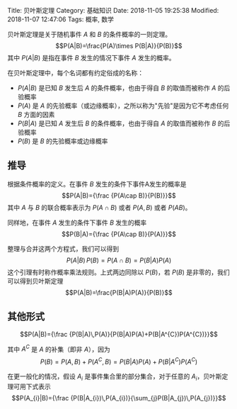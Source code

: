 Title: 贝叶斯定理
Category: 基础知识
Date: 2018-11-05 19:25:38
Modified: 2018-11-07 12:47:06
Tags: 概率, 数学

贝叶斯定理是关于随机事件 $A$ 和 $B$ 的条件概率的一则定理。
$$P(A|B)=\frac{P(A)\times P(B|A)}{P(B)}$$
其中 $P(A|B)$ 是指在事件 $B$ 发生的情况下事件 $A$ 发生的概率。

在贝叶斯定理中，每个名词都有约定俗成的名称：

- $P(A|B)$ 是已知 $B$ 发生后 $A$ 的条件概率，也由于得自 $B$ 的取值而被称作 $A$ 的后验概率
- $P(A)$ 是 $A$ 的先验概率（或边缘概率），之所以称为"先验"是因为它不考虑任何 $B$ 方面的因素
- $P(B|A)$ 是已知 $A$ 发生后 $B$ 的条件概率，也由于得自 $A$ 的取值而被称作 $B$ 的后验概率
- $P(B)$ 是 $B$ 的先验概率或边缘概率

## 推导

根据条件概率的定义。在事件 $B$ 发生的条件下事件A发生的概率是
$$P(A|B)={\frac {P(A\cap B)}{P(B)}}$$
其中 $A$ 与 $B$ 的联合概率表示为 $P(A\cap B)$ 或者 $P(A,B)$ 或者 $P(AB)$。

同样地，在事件 $A$ 发生的条件下事件 $B$ 发生的概率
$$P(B|A)={\frac {P(A\cap B)}{P(A)}}$$

整理与合并这两个方程式，我们可以得到
$$P(A|B)\,P(B)=P(A\cap B)=P(B|A)P(A)$$
这个引理有时称作概率乘法规则。上式两边同除以 $P(B)$，若 $P(B)$ 是非零的，我们可以得到贝叶斯定理
$$P(A|B)=\frac{P(B|A)P(A)}{P(B)}$$

##  其他形式

$$P(A|B)={\frac {P(B|A)\,P(A)}{P(B|A)P(A)+P(B|A^{C})P(A^{C})}}$$

其中 $A^C$ 是 $A$ 的补集（即非 $A$），因为
$$P(B)=P(A,B)+P(A^{C},B)=P(B|A)P(A)+P(B|A^{C})P(A^{C})$$

在更一般化的情况，假设 $A_i$ 是事件集合里的部分集合，对于任意的 $A_i$，贝叶斯定理可用下式表示
$$P(A_{i}|B)={\frac {P(B|A_{i})\,P(A_{i})}{\sum_{j}P(B|A_{j})\,P(A_{j})}}$$
